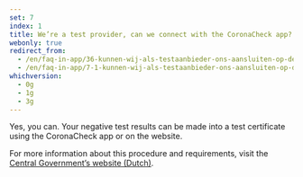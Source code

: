 ```yaml
---
set: 7
index: 1
title: We’re a test provider, can we connect with the CoronaCheck app?
webonly: true
redirect_from: 
  - /en/faq-in-app/36-kunnen-wij-als-testaanbieder-ons-aansluiten-op-de-coronacheck-app
  - /en/faq-in-app/7-1-kunnen-wij-als-testaanbieder-ons-aansluiten-op-de-coronacheck-app
whichversion:
  - 0g
  - 1g
  - 3g
---
```

Yes, you can. Your negative test results can be made into a test certificate using the CoronaCheck app or on the website.

For more information about this procedure and requirements, visit the <a href="https://www.rijksoverheid.nl/aansluiten-CoronaCheck" target="_blank" rel="noopener noreferrer" hreflang="nl">Central Government’s website (Dutch)</a>.
